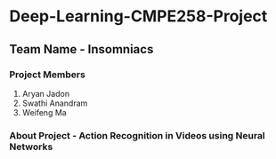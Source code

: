 # Deep-Learning-CMPE258-Project

## Team Name - Insomniacs

### Project Members
1. Aryan Jadon
2. Swathi Anandram
3. Weifeng Ma


### About Project - Action Recognition in Videos using Neural Networks
